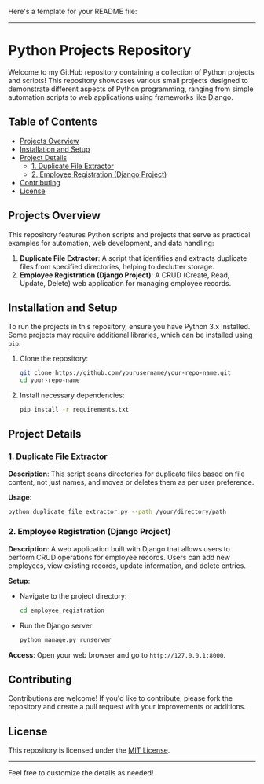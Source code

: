 Here's a template for your README file:

---

# Python Projects Repository

Welcome to my GitHub repository containing a collection of Python projects and scripts! This repository showcases various small projects designed to demonstrate different aspects of Python programming, ranging from simple automation scripts to web applications using frameworks like Django.

## Table of Contents

- [Projects Overview](#projects-overview)
- [Installation and Setup](#installation-and-setup)
- [Project Details](#project-details)
  - [1. Duplicate File Extractor](#duplicate-file-extractor)
  - [2. Employee Registration (Django Project)](#employee-registration-django-project)
- [Contributing](#contributing)
- [License](#license)

## Projects Overview

This repository features Python scripts and projects that serve as practical examples for automation, web development, and data handling:

1. **Duplicate File Extractor**: A script that identifies and extracts duplicate files from specified directories, helping to declutter storage.
2. **Employee Registration (Django Project)**: A CRUD (Create, Read, Update, Delete) web application for managing employee records.

## Installation and Setup

To run the projects in this repository, ensure you have Python 3.x installed. Some projects may require additional libraries, which can be installed using `pip`.

1. Clone the repository:

   ```bash
   git clone https://github.com/yourusername/your-repo-name.git
   cd your-repo-name
   ```

2. Install necessary dependencies:
   ```bash
   pip install -r requirements.txt
   ```

## Project Details

### 1. Duplicate File Extractor

**Description**: This script scans directories for duplicate files based on file content, not just names, and moves or deletes them as per user preference.

**Usage**:

```bash
python duplicate_file_extractor.py --path /your/directory/path
```

### 2. Employee Registration (Django Project)

**Description**: A web application built with Django that allows users to perform CRUD operations for employee records. Users can add new employees, view existing records, update information, and delete entries.

**Setup**:

- Navigate to the project directory:
  ```bash
  cd employee_registration
  ```
- Run the Django server:
  ```bash
  python manage.py runserver
  ```

**Access**: Open your web browser and go to `http://127.0.0.1:8000`.

## Contributing

Contributions are welcome! If you'd like to contribute, please fork the repository and create a pull request with your improvements or additions.

## License

This repository is licensed under the [MIT License](LICENSE).

---

Feel free to customize the details as needed!
